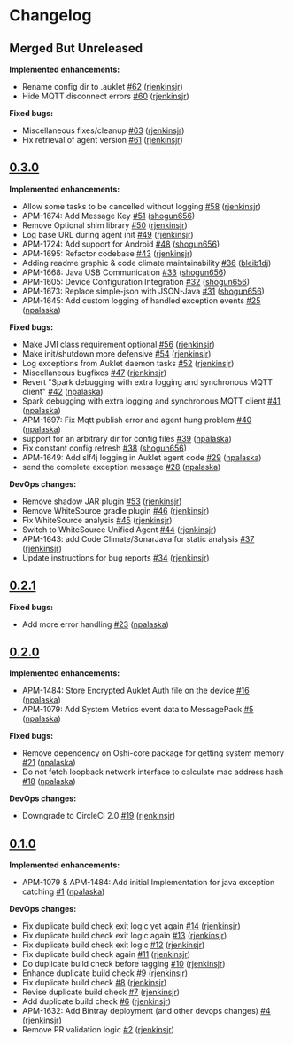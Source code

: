 # Changelog

## Merged But Unreleased

**Implemented enhancements:**

- Rename config dir to .auklet [#62](https://github.com/aukletio/Auklet-Agent-Java/pull/62) ([rjenkinsjr](https://github.com/rjenkinsjr))
- Hide MQTT disconnect errors [#60](https://github.com/aukletio/Auklet-Agent-Java/pull/60) ([rjenkinsjr](https://github.com/rjenkinsjr))

**Fixed bugs:**

- Miscellaneous fixes/cleanup [#63](https://github.com/aukletio/Auklet-Agent-Java/pull/63) ([rjenkinsjr](https://github.com/rjenkinsjr))
- Fix retrieval of agent version [#61](https://github.com/aukletio/Auklet-Agent-Java/pull/61) ([rjenkinsjr](https://github.com/rjenkinsjr))

## [0.3.0](https://github.com/aukletio/Auklet-Agent-Java/tree/0.3.0)

**Implemented enhancements:**

- Allow some tasks to be cancelled without logging [#58](https://github.com/aukletio/Auklet-Agent-Java/pull/58) ([rjenkinsjr](https://github.com/rjenkinsjr))
- APM-1674: Add Message Key [#51](https://github.com/aukletio/Auklet-Agent-Java/pull/51) ([shogun656](https://github.com/shogun656))
- Remove Optional shim library [#50](https://github.com/aukletio/Auklet-Agent-Java/pull/50) ([rjenkinsjr](https://github.com/rjenkinsjr))
- Log base URL during agent init [#49](https://github.com/aukletio/Auklet-Agent-Java/pull/49) ([rjenkinsjr](https://github.com/rjenkinsjr))
- APM-1724: Add support for Android [#48](https://github.com/aukletio/Auklet-Agent-Java/pull/48) ([shogun656](https://github.com/shogun656))
- APM-1695: Refactor codebase [#43](https://github.com/aukletio/Auklet-Agent-Java/pull/43) ([rjenkinsjr](https://github.com/rjenkinsjr))
- Adding readme graphic & code climate maintainability [#36](https://github.com/aukletio/Auklet-Agent-Java/pull/36) ([bleib1dj](https://github.com/bleib1dj))
- APM-1668: Java USB Communication [#33](https://github.com/aukletio/Auklet-Agent-Java/pull/33) ([shogun656](https://github.com/shogun656))
- APM-1605: Device Configuration Integration [#32](https://github.com/aukletio/Auklet-Agent-Java/pull/32) ([shogun656](https://github.com/shogun656))
- APM-1673: Replace simple-json with JSON-Java [#31](https://github.com/aukletio/Auklet-Agent-Java/pull/31) ([shogun656](https://github.com/shogun656))
- APM-1645: Add custom logging of handled exception events  [#25](https://github.com/aukletio/Auklet-Agent-Java/pull/25) ([npalaska](https://github.com/npalaska))

**Fixed bugs:**

- Make JMI class requirement optional [#56](https://github.com/aukletio/Auklet-Agent-Java/pull/56) ([rjenkinsjr](https://github.com/rjenkinsjr))
- Make init/shutdown more defensive [#54](https://github.com/aukletio/Auklet-Agent-Java/pull/54) ([rjenkinsjr](https://github.com/rjenkinsjr))
- Log exceptions from Auklet daemon tasks [#52](https://github.com/aukletio/Auklet-Agent-Java/pull/52) ([rjenkinsjr](https://github.com/rjenkinsjr))
- Miscellaneous bugfixes [#47](https://github.com/aukletio/Auklet-Agent-Java/pull/47) ([rjenkinsjr](https://github.com/rjenkinsjr))
- Revert "Spark debugging with extra logging and synchronous MQTT client" [#42](https://github.com/aukletio/Auklet-Agent-Java/pull/42) ([npalaska](https://github.com/npalaska))
- Spark debugging with extra logging and synchronous MQTT client [#41](https://github.com/aukletio/Auklet-Agent-Java/pull/41) ([npalaska](https://github.com/npalaska))
- APM-1697: Fix Mqtt publish error and agent hung problem [#40](https://github.com/aukletio/Auklet-Agent-Java/pull/40) ([npalaska](https://github.com/npalaska))
- support for an arbitrary dir for config files [#39](https://github.com/aukletio/Auklet-Agent-Java/pull/39) ([npalaska](https://github.com/npalaska))
- Fix constant config refresh [#38](https://github.com/aukletio/Auklet-Agent-Java/pull/38) ([shogun656](https://github.com/shogun656))
- APM-1649: Add slf4j logging in Auklet agent code [#29](https://github.com/aukletio/Auklet-Agent-Java/pull/29) ([npalaska](https://github.com/npalaska))
- send the complete exception message [#28](https://github.com/aukletio/Auklet-Agent-Java/pull/28) ([npalaska](https://github.com/npalaska))

**DevOps changes:**

- Remove shadow JAR plugin [#53](https://github.com/aukletio/Auklet-Agent-Java/pull/53) ([rjenkinsjr](https://github.com/rjenkinsjr))
- Remove WhiteSource gradle plugin [#46](https://github.com/aukletio/Auklet-Agent-Java/pull/46) ([rjenkinsjr](https://github.com/rjenkinsjr))
- Fix WhiteSource analysis [#45](https://github.com/aukletio/Auklet-Agent-Java/pull/45) ([rjenkinsjr](https://github.com/rjenkinsjr))
- Switch to WhiteSource Unified Agent [#44](https://github.com/aukletio/Auklet-Agent-Java/pull/44) ([rjenkinsjr](https://github.com/rjenkinsjr))
- APM-1643: add Code Climate/SonarJava for static analysis [#37](https://github.com/aukletio/Auklet-Agent-Java/pull/37) ([rjenkinsjr](https://github.com/rjenkinsjr))
- Update instructions for bug reports [#34](https://github.com/aukletio/Auklet-Agent-Java/pull/34) ([rjenkinsjr](https://github.com/rjenkinsjr))

## [0.2.1](https://github.com/aukletio/Auklet-Agent-Java/tree/0.2.1)

**Fixed bugs:**

- Add more error handling [#23](https://github.com/aukletio/Auklet-Agent-Java/pull/23) ([npalaska](https://github.com/npalaska))

## [0.2.0](https://github.com/aukletio/Auklet-Agent-Java/tree/0.2.0)

**Implemented enhancements:**

- APM-1484: Store Encrypted Auklet Auth file on the device [#16](https://github.com/aukletio/Auklet-Agent-Java/pull/16) ([npalaska](https://github.com/npalaska))
- APM-1079: Add System Metrics event data to MessagePack [#5](https://github.com/aukletio/Auklet-Agent-Java/pull/5) ([npalaska](https://github.com/npalaska))

**Fixed bugs:**

- Remove dependency on Oshi-core package for getting system memory  [#21](https://github.com/aukletio/Auklet-Agent-Java/pull/21) ([npalaska](https://github.com/npalaska))
- Do not fetch loopback network interface to calculate mac address hash  [#18](https://github.com/aukletio/Auklet-Agent-Java/pull/18) ([npalaska](https://github.com/npalaska))

**DevOps changes:**

- Downgrade to CircleCI 2.0 [#19](https://github.com/aukletio/Auklet-Agent-Java/pull/19) ([rjenkinsjr](https://github.com/rjenkinsjr))

## [0.1.0](https://github.com/aukletio/Auklet-Agent-Java/tree/0.1.0)

**Implemented enhancements:**

- APM-1079 & APM-1484: Add initial Implementation for java exception catching [#1](https://github.com/aukletio/Auklet-Agent-Java/pull/1) ([npalaska](https://github.com/npalaska))

**DevOps changes:**

- Fix duplicate build check exit logic yet again [#14](https://github.com/aukletio/Auklet-Agent-Java/pull/14) ([rjenkinsjr](https://github.com/rjenkinsjr))
- Fix duplicate build check exit logic again [#13](https://github.com/aukletio/Auklet-Agent-Java/pull/13) ([rjenkinsjr](https://github.com/rjenkinsjr))
- Fix duplicate build check exit logic [#12](https://github.com/aukletio/Auklet-Agent-Java/pull/12) ([rjenkinsjr](https://github.com/rjenkinsjr))
- Fix duplicate build check again [#11](https://github.com/aukletio/Auklet-Agent-Java/pull/11) ([rjenkinsjr](https://github.com/rjenkinsjr))
- Do duplicate build check before tagging [#10](https://github.com/aukletio/Auklet-Agent-Java/pull/10) ([rjenkinsjr](https://github.com/rjenkinsjr))
- Enhance duplicate build check [#9](https://github.com/aukletio/Auklet-Agent-Java/pull/9) ([rjenkinsjr](https://github.com/rjenkinsjr))
- Fix duplicate build check [#8](https://github.com/aukletio/Auklet-Agent-Java/pull/8) ([rjenkinsjr](https://github.com/rjenkinsjr))
- Revise duplicate build check [#7](https://github.com/aukletio/Auklet-Agent-Java/pull/7) ([rjenkinsjr](https://github.com/rjenkinsjr))
- Add duplicate build check [#6](https://github.com/aukletio/Auklet-Agent-Java/pull/6) ([rjenkinsjr](https://github.com/rjenkinsjr))
- APM-1632: Add Bintray deployment (and other devops changes) [#4](https://github.com/aukletio/Auklet-Agent-Java/pull/4) ([rjenkinsjr](https://github.com/rjenkinsjr))
- Remove PR validation logic [#2](https://github.com/aukletio/Auklet-Agent-Java/pull/2) ([rjenkinsjr](https://github.com/rjenkinsjr))
